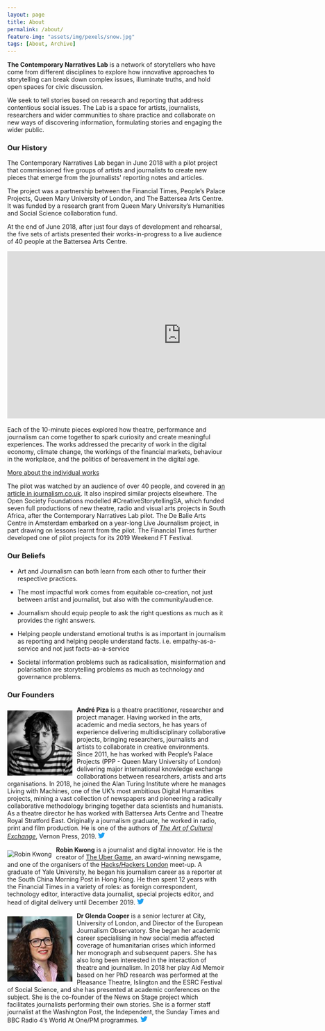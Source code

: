 ```yaml
---
layout: page
title: About
permalink: /about/
feature-img: "assets/img/pexels/snow.jpg"
tags: [About, Archive]
---
```


**The Contemporary Narratives Lab** is a network of storytellers who have come from different disciplines to explore how innovative approaches to storytelling can break down complex issues, illuminate truths, and hold open spaces for civic discussion.

We seek to tell stories based on research and reporting that address contentious social issues. The Lab is a space for artists, journalists, researchers and wider communities to share practice and collaborate on new ways of discovering information, formulating stories and engaging the wider public.

### Our History

The Contemporary Narratives Lab began in June 2018 with a pilot project that commissioned five groups of artists and journalists to create new pieces that emerge from the journalists' reporting notes and articles.

The project was a partnership between the Financial Times, People’s Palace Projects, Queen Mary University of London, and The Battersea Arts Centre. It was funded by a research grant from Queen Mary University’s Humanities and Social Science collaboration fund.

At the end of June 2018, after just four days of development and rehearsal, the five sets of artists presented their works-in-progress to a live audience of 40 people at the Battersea Arts Centre. 

<div class="videowrapper">
<iframe width="800" height="385" src="https://www.youtube.com/embed/Q6O_iX6YOEw" frameborder="0" allow="accelerometer; autoplay; encrypted-media; gyroscope; picture-in-picture" allowfullscreen></iframe>
</div>

Each of the 10-minute pieces explored how theatre, performance and journalism can come together to spark curiosity and create meaningful experiences. The works addressed the precarity of work in the digital economy, climate change, the workings of the financial markets, behaviour in the workplace, and the politics of bereavement in the digital age.

[More about the individual works](/works/)

The pilot was watched by an audience of over 40 people, and covered in [an article in journalism.co.uk](https://www.journalism.co.uk/news/the-financial-times-experiments-mixing-journalism-with-performance-to-engage-wider-audiences/s2/a724520/). It also inspired similar projects elsewhere. The Open Society Foundations modelled #CreativeStorytellingSA, which funded seven full productions of new theatre, radio and visual arts projects in South Africa, after the Contemporary Narratives Lab pilot. The De Balie Arts Centre in Amsterdam embarked on a year-long Live Journalism project, in part drawing on lessons learnt from the pilot. The Financial Times further developed one of pilot projects for its 2019 Weekend FT Festival.


### Our Beliefs

* Art and Journalism can both learn from each other to further their respective practices. 

* The most impactful work comes from equitable co-creation, not just between artist and journalist, but also with the community/audience.

* Journalism should equip people to ask the right questions as much as it provides the right answers.

* Helping people understand emotional truths is as important in journalism as reporting and helping people understand facts. i.e. empathy-as-a-service and not just facts-as-a-service

* Societal information problems such as radicalisation, misinformation and polarisation are storytelling problems as much as  technology and governance problems.

### Our Founders

<p>
	<img 
	alt="Andre Piza" 
	src="/assets/img/andre.jpeg"
	width="150px"
	height="150px"
	style="float: left; margin-right: 10px; margin-top: 10px; padding: 0;">

<strong>André Piza</strong> is a theatre practitioner, researcher and project manager. Having worked in the arts, academic and media sectors, he has years of experience delivering multidisciplinary collaborative projects, bringing researchers, journalists and artists to collaborate in creative environments. Since 2011, he has worked with People’s Palace Projects (PPP - Queen Mary University of London) delivering major international knowledge exchange collaborations between researchers, artists and arts organisations. In 2018, he joined the Alan Turing Institute where he manages Living with Machines, one of the UK’s most ambitious Digital Humanities projects, mining a vast collection of newspapers and pioneering a radically collaborative methodology bringing together data scientists and humanists. As a theatre director he has worked with Battersea Arts Centre and Theatre Royal Stratford East. Originally a journalism graduate, he worked in radio, print and film production. He is one of the authors of <i><a href="https://peoplespalaceprojects.org.uk/en/projects/the-art-of-cultural-exchange/" target="blank">The Art of Cultural Exchange</a></i>, Vernon Press, 2019. <a href="https://twitter.com/andrepiza"><svg xmlns="http://www.w3.org/2000/svg" width="16" height="16" fill="rgba(29,161,242,1.00)" class="bi bi-twitter" viewBox="0 0 16 16">
  <path d="M5.026 15c6.038 0 9.341-5.003 9.341-9.334 0-.14 0-.282-.006-.422A6.685 6.685 0 0 0 16 3.542a6.658 6.658 0 0 1-1.889.518 3.301 3.301 0 0 0 1.447-1.817 6.533 6.533 0 0 1-2.087.793A3.286 3.286 0 0 0 7.875 6.03a9.325 9.325 0 0 1-6.767-3.429 3.289 3.289 0 0 0 1.018 4.382A3.323 3.323 0 0 1 .64 6.575v.045a3.288 3.288 0 0 0 2.632 3.218 3.203 3.203 0 0 1-.865.115 3.23 3.23 0 0 1-.614-.057 3.283 3.283 0 0 0 3.067 2.277A6.588 6.588 0 0 1 .78 13.58a6.32 6.32 0 0 1-.78-.045A9.344 9.344 0 0 0 5.026 15z"/>
</svg></a>
</p>

<p>
<img 
	alt="Robin Kwong" 
	src="https://avatars3.githubusercontent.com/u/6748749?s=150&v=4" 
	style="float: left; margin-right: 10px; margin-top: 10px; padding: 0;">

<strong>Robin Kwong</strong> is a journalist and digital innovator. He is the creator of <a href="https://ig.ft.com/ubergame/" target="blank">The Uber Game</a>, an award-winning newsgame, and one of the organisers of the <a href="https://www.hackshackersldn.co.uk/" target="blank">Hacks/Hackers London</a> meet-up. A graduate of Yale University, he began his journalism career as a reporter at the South China Morning Post in Hong Kong. He then spent 12 years with the Financial Times in a variety of roles: as foreign correspondent, technology editor, interactive data journalist, special projects editor, and head of digital delivery until December 2019.
<a href="https://twitter.com/robinkwong"><svg xmlns="http://www.w3.org/2000/svg" width="16" height="16" fill="rgba(29,161,242,1.00)" class="bi bi-twitter" viewBox="0 0 16 16">
  <path d="M5.026 15c6.038 0 9.341-5.003 9.341-9.334 0-.14 0-.282-.006-.422A6.685 6.685 0 0 0 16 3.542a6.658 6.658 0 0 1-1.889.518 3.301 3.301 0 0 0 1.447-1.817 6.533 6.533 0 0 1-2.087.793A3.286 3.286 0 0 0 7.875 6.03a9.325 9.325 0 0 1-6.767-3.429 3.289 3.289 0 0 0 1.018 4.382A3.323 3.323 0 0 1 .64 6.575v.045a3.288 3.288 0 0 0 2.632 3.218 3.203 3.203 0 0 1-.865.115 3.23 3.23 0 0 1-.614-.057 3.283 3.283 0 0 0 3.067 2.277A6.588 6.588 0 0 1 .78 13.58a6.32 6.32 0 0 1-.78-.045A9.344 9.344 0 0 0 5.026 15z"/>
</svg></a>

</p>
 
<p>
	<img 
	alt="Glenda Cooper" 
	src="/assets/img/glenda.jpg"
	width="150px"
	height="150px"
	style="float: left; margin-right: 10px; margin-top: 10px; padding: 0;">

<strong>Dr Glenda Cooper</strong> is a senior lecturer at City, University of London, and Director of the European Journalism Observatory. She began her academic career specialising in how social media affected coverage of humanitarian crises which informed her monograph and subsequent papers. She has also long been interested in the interaction of theatre and journalism. In 2018 her play Aid Memoir based on her PhD research was performed at the Pleasance Theatre, Islington and the ESRC Festival of Social Science, and she has presented at academic conferences on the subject.  She is the co-founder of the News on Stage project which facilitates journalists performing their own stories. She is a former staff journalist at the Washington Post, the Independent, the Sunday Times and BBC Radio 4’s World At One/PM programmes. <a href="https://twitter.com/glendacooper"><svg xmlns="http://www.w3.org/2000/svg" width="16" height="16" fill="rgba(29,161,242,1.00)" class="bi bi-twitter" viewBox="0 0 16 16">
  <path d="M5.026 15c6.038 0 9.341-5.003 9.341-9.334 0-.14 0-.282-.006-.422A6.685 6.685 0 0 0 16 3.542a6.658 6.658 0 0 1-1.889.518 3.301 3.301 0 0 0 1.447-1.817 6.533 6.533 0 0 1-2.087.793A3.286 3.286 0 0 0 7.875 6.03a9.325 9.325 0 0 1-6.767-3.429 3.289 3.289 0 0 0 1.018 4.382A3.323 3.323 0 0 1 .64 6.575v.045a3.288 3.288 0 0 0 2.632 3.218 3.203 3.203 0 0 1-.865.115 3.23 3.23 0 0 1-.614-.057 3.283 3.283 0 0 0 3.067 2.277A6.588 6.588 0 0 1 .78 13.58a6.32 6.32 0 0 1-.78-.045A9.344 9.344 0 0 0 5.026 15z"/>
</svg></a>
</p>